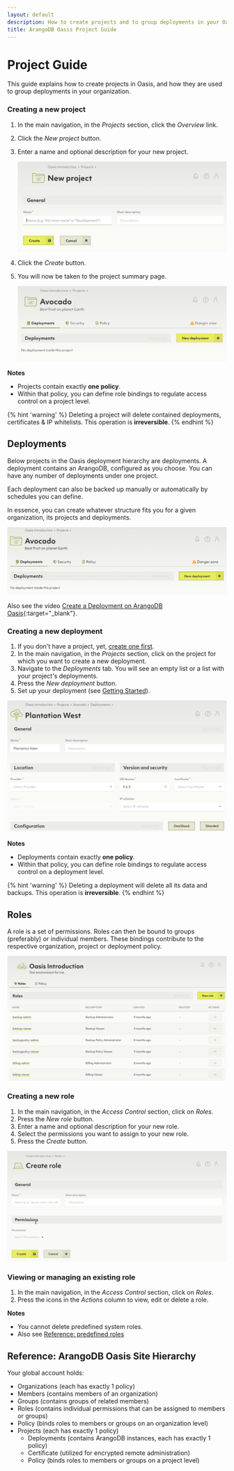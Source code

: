 ```yaml
---
layout: default
description: How to create projects and to group deployments in your Oasis organization.
title: ArangoDB Oasis Project Guide
---
```

# Project Guide

This guide explains how to create projects in Oasis, and how they are used to
group deployments in your organization.


### Creating a new project

1. In the main navigation, in the _Projects_ section, click the _Overview_ link.
2. Click the _New project_ button.
3. Enter a name and optional description for your new project.

   ![Oasis New Project](../images/oasis-new-project.png)

4. Click the _Create_ button.
5. You will now be taken to the project summary page.

   ![Oasis Project Summary](../images/oasis-project.png)

**Notes**

- Projects contain exactly **one policy**.
- Within that policy, you can define role bindings to regulate access control
  on a project level.

{% hint 'warning' %}
Deleting a project will delete contained deployments, certificates & IP whitelists.
This operation is **irreversible**.
{% endhint %}

## Deployments

Below projects in the Oasis deployment hierarchy are deployments. A deployment
contains an ArangoDB, configured as you choose. You can have any number of
deployments under one project.

Each deployment can also be backed up manually or automatically by schedules
you can define.

In essence, you can create whatever structure fits you for a given organization,
its projects and deployments.

![Oasis Deployments](../images/oasis-deployments-page.png)

Also see the video
[Create a Deployment on ArangoDB Oasis](https://www.youtube.com/watch?v=yg2FfcNsKFc&list=PL0tn-TSss6NWH3DNyF96Zbz8LQ0OaFmvS&index=9&t=0s){:target="_blank"}.

### Creating a new deployment

1. If you don't have a project, yet, [create one first](#creating-a-new-project).
2. In the main navigation, in the _Projects_ section, click on the project for
   which you want to create a new deployment.
3. Navigate to the _Deployments_ tab. You will see an empty list or a list with
   your project's deployments.
4. Press the _New deployment_ button.
5. Set up your deployment (see [Getting Started](./getting-started.html#creating-a-new-deployment)).

![Oasis New Deployment](../images/oasis-new-deployment1.png)

**Notes**

- Deployments contain exactly **one policy**.
- Within that policy, you can define role bindings to regulate access control
  on a deployment level.

{% hint 'warning' %}
Deleting a deployment will delete all its data and backups.
This operation is **irreversible**.
{% endhint %}



## Roles

A role is a set of permissions. Roles can then be bound to groups (preferably)
or individual members. These bindings contribute to the respective organization,
project or deployment policy.

![Oasis Roles](../images/oasis-access-control-roles.png)

### Creating a new role

1. In the main navigation, in the _Access Control_ section, click on _Roles_.
2. Press the _New role_ button.
3. Enter a name and optional description for your new role.
4. Select the permissions you want to assign to your new role.
5. Press the _Create_ button.

![Oasis New Role](../images/oasis-create-role.png)

### Viewing or managing an existing role

1. In the main navigation, in the _Access Control_ section, click on _Roles_.
2. Press the icons in the _Actions_ column to view, edit or delete a role.

**Notes**

- You cannot delete predefined system roles.
- Also see [Reference: predefined roles](#reference-predefined-roles)




## Reference: ArangoDB Oasis Site Hierarchy

Your global account holds:

- Organizations (each has exactly 1 policy)
- Members (contains members of an organization)
- Groups (contains groups of related members)
- Roles (contains individual permissions that can be assigned to members or groups)
- Policy (binds roles to members or groups on an organization level)
- Projects (each has exactly 1 policy)
  - Deployments (contains ArangoDB instances, each has exactly 1 policy)
  - Certificate (utilized for encrypted remote administration)
  - Policy (binds roles to members or groups on a project level)
